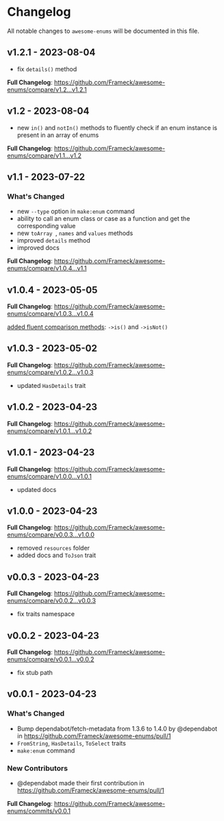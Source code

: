 # Changelog

All notable changes to `awesome-enums` will be documented in this file.

## v1.2.1 - 2023-08-04

- fix `details()` method

**Full Changelog**: https://github.com/Frameck/awesome-enums/compare/v1.2...v1.2.1

## v1.2 - 2023-08-04

- new `in()` and `notIn()` methods to fluently check if an enum instance is present in an array of enums

**Full Changelog**: https://github.com/Frameck/awesome-enums/compare/v1.1...v1.2

## v1.1 - 2023-07-22

### What's Changed

- new `--type` option in `make:enum` command
- ability to call an enum class or case as a function and get the corresponding value
- new `toArray `, `names` and `values` methods
- improved `details` method
- improved docs

**Full Changelog**: https://github.com/Frameck/awesome-enums/compare/v1.0.4...v1.1

## v1.0.4 - 2023-05-05

**Full Changelog**: https://github.com/Frameck/awesome-enums/compare/v1.0.3...v1.0.4

[added fluent comparison methods](https://github.com/Frameck/awesome-enums/commit/732c826b4155ede395aecb9d5914399822982c17): `->is()` and `->isNot()`

## v1.0.3 - 2023-05-02

**Full Changelog**: https://github.com/Frameck/awesome-enums/compare/v1.0.2...v1.0.3

- updated `HasDetails` trait

## v1.0.2 - 2023-04-23

**Full Changelog**: https://github.com/Frameck/awesome-enums/compare/v1.0.1...v1.0.2

## v1.0.1 - 2023-04-23

**Full Changelog**: https://github.com/Frameck/awesome-enums/compare/v1.0.0...v1.0.1

- updated docs

## v1.0.0 - 2023-04-23

**Full Changelog**: https://github.com/Frameck/awesome-enums/compare/v0.0.3...v1.0.0

- removed `resources` folder
- added docs and `ToJson` trait

## v0.0.3 - 2023-04-23

**Full Changelog**: https://github.com/Frameck/awesome-enums/compare/v0.0.2...v0.0.3

- fix traits namespace

## v0.0.2 - 2023-04-23

**Full Changelog**: https://github.com/Frameck/awesome-enums/compare/v0.0.1...v0.0.2

- fix stub path

## v0.0.1 - 2023-04-23

### What's Changed

- Bump dependabot/fetch-metadata from 1.3.6 to 1.4.0 by @dependabot in https://github.com/Frameck/awesome-enums/pull/1
- `FromString`, `HasDetails`, `ToSelect` traits
- `make:enum` command

### New Contributors

- @dependabot made their first contribution in https://github.com/Frameck/awesome-enums/pull/1

**Full Changelog**: https://github.com/Frameck/awesome-enums/commits/v0.0.1
